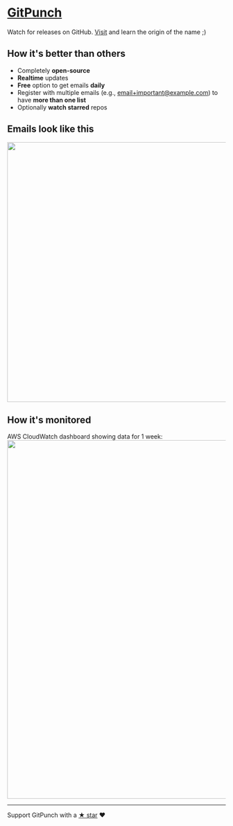 # [GitPunch](https://gitpunch.com)

Watch for releases on GitHub. [Visit](https://gitpunch.com) and learn the origin of the name ;)

## How it's better than others

- Completely **open-source**
- **Realtime** updates
- **Free** option to get emails **daily**
- Register with multiple emails (e.g., email+important@example.com) to have **more than one list**
- Optionally **watch starred** repos

## Emails look like this
<img src="https://raw.githubusercontent.com/vfeskov/gitpunch/master/client/public/email.png" width="600px" />

## How it's monitored
AWS CloudWatch dashboard showing data for 1 week:<br/>
<img src="https://raw.githubusercontent.com/vfeskov/gitpunch/master/monitoring.png" width="828px" />

----------

Support GitPunch with a [&#9733; star](https://github.com/vfeskov/gitpunch) ♥
